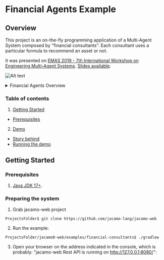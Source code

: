# Financial Agents Example
## Overview
This project is an on-the-fly programming application of a Multi-Agent System composed by "financial consultants". 
Each consultant uses a particular formula to recommend an asset or not.

It was presented on [EMAS 2019 - 7th International Workshop on Engineering Multi-Agent Systems](http://cgi.csc.liv.ac.uk/~lad/emas2019/). [Slides available](https://pt.slideshare.net/clebercbr/jacamo-web-is-on-the-fly-an-interactive-multiagent-systems-programming-environment).

![Alt text](https://g.gravizo.com/source/financialAgentsOverview?https%3A%2F%2Fraw.githubusercontent.com%2Fjacamo-lang%2Fjacamo-web%2Fmaster%2Fexamples%2Ffinancial-consultants%2FREADME.md)
<details> 
<summary>Financial Agents Overview</summary>
financialAgentsOverview
digraph G {
	subgraph cluster_0 {
		label="Multi-Agent System\nFinancial Agents";
		Assistant [label="Personal Assistant"];
		Expert1 [label="Expert 1"];
		ExpertN [label="Expert N"];
	}
	subgraph cluster_1 {
		label="Humans";
		Human [shape=circle];
	}
	subgraph cluster_2 {
		label="Legend";
		node[ shape = plaintext ];
		leg2[ label = "Through\nTelegram" ];
		leg4[ label = "ACL\nMessage" ];
		node [ shape = point height = 0 width = 0 margin = 0 ];
		leg1 leg3
		{ rank = same; leg1 leg2 }
		{ rank = same; leg3 leg4 }
		edge[ minlen = 1 ];
		leg1 -> leg2[ style = dotted ];
		leg3 -> leg4;
	}
	Human -> Assistant [color = gray20, fontcolor = gray20, style = dotted, label="Recomendation?"];
	Assistant -> Expert1 [color = gray20, fontcolor = gray20, label="ABCD?"];
	Expert1 -> Assistant [color = black, fontcolor = black, label="Buy\nABCD"];
	Assistant -> ExpertN [color = gray20, fontcolor = gray20, label="ABCD?"];
	ExpertN -> Assistant [color = black, fontcolor = black, label="Buy\nABCD"];
	Assistant -> Human [color = black, fontcolor = black, style = dotted, label="Buy\nABCD"];
}
financialAgentsOverview
</details>

### Table of contents
1. [Getting Started](#getting-started)
  * [Prerequisites](#prerequisites)
2. [Demo](#demo)
  * [Story behind](#story-behind)
  * [Running the demo](#running-the-demo)

## Getting Started
### Prerequisites
1. [Java JDK 17+](https://www.oracle.com/technetwork/pt/java/javase/).

### Preparing the system
1. Grab jacamo-web project 
```
ProjectsFolder$ git clone https://github.com/jacamo-lang/jacamo-web
```
2. Run the example:
```
ProjectsFolder/jacamo0-web/examples/financial-consultants$ ./gradlew
```
3. Open your browser on the address indicated in the console, which is probably: "jacamo-web Rest API is running on http://127.0.0.1:8080/":

